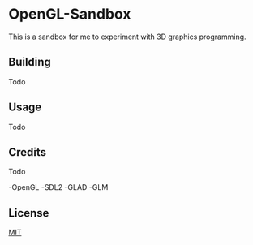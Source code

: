 # OpenGL-Sandbox
This is a sandbox for me to experiment with 3D graphics programming.

## Building
Todo

## Usage
Todo

## Credits
Todo

-OpenGL
-SDL2
-GLAD
-GLM

## License
[MIT](https://choosealicense.com/licenses/mit/)
